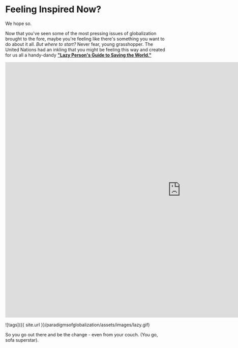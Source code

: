 # **Feeling Inspired Now?**
We hope so. 

Now that you've seen some of the most pressing issues of globalization brought to the fore, maybe you're feeling like there's something you want to do about it all.
*But where to start?*
Never fear, young grasshopper. The United Nations had an inkling that you might be feeling this way and created for us all a handy-dandy 
[**"Lazy Person's Guide to Saving the World."**](http://www.un.org/sustainabledevelopment/takeaction/)

<iframe src="http://www.un.org/sustainabledevelopment/takeaction/" frameborder="0" style="overflow:hidden;border:1px solid #DDDDDD;" width="1100" height="800" allowfullscreen></iframe>


![tags]({{ site.url }}/paradigmsofglobalization/assets/images/lazy.gif)


So you go out there and be the change - even from your couch. 
(You go, sofa superstar). 


